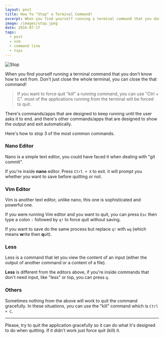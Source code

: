 ```yaml
---
layout: post
title: How To "Stop" a Terminal Command!
excerpt: When you find yourself running a terminal command that you don't know how to exit from. Don't just close the whole terminal, you can close the that command!
image: /images/stop.jpeg
date: 2016-07-17
tags:
  - post
  - vim
  - command line
  - tips
---
```


![Stop](/images/stop.jpeg)

When you find yourself running a terminal command that you don't know how to exit from. Don't just close the whole terminal, you can close the that command!

> If you want to force quit "kill" a running command, you can use "Ctrl + C". most of the applications running from the terminal will be forced to quit.

There's commands/apps that are designed to keep running until the user asks it to end. and there's other commands/apps that are designed to show the output and exit automatically.

Here's how to stop 3 of the most common commands.

### Nano Editor

Nano is a simple text editor, you could have faced it when dealing with "git commit".

If you're inside **nano** editor. Press `Ctrl + X` to exit. it will prompt you whether you want to save before quitting or not.

### Vim Editor

Vim is another text editor, unlike nano, this one is sophisticated and powerful one.

If you were running Vim editor and you want to quit, you can press `Esc` then type a colon `:` followed by `q!` to force quit without saving.

If you want to save do the same process but replace `q!` with `wq` (which means **w**rite then **q**uit).

### Less

Less is a command that let you view the content of an input (either the output of another command or a content of a file).

**Less** is different from the editors above, if you're inside commands that don't need input, like "less" or top, you can press `q`.

### Others

Sometimes nothing from the above will work to quit the command gracefully. In these situations, you can use the "kill" command which is `Ctrl + C`.

---

Please, try to quit the application gracefully so it can do what it's designed to do when quitting. If it didn't work just force quit (kill) it.
